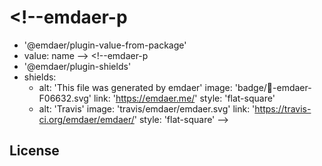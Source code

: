 # <!--emdaer-p
  - '@emdaer/plugin-value-from-package'
  - value: name
--> <!--emdaer-p
  - '@emdaer/plugin-shields'
  - shields:
      - alt: 'This file was generated by emdaer'
        image: 'badge/📓-emdaer-F06632.svg'
        link: 'https://emdaer.me/'
        style: 'flat-square'
      - alt: 'Travis'
        image: 'travis/emdaer/emdaer.svg'
        link: 'https://travis-ci.org/emdaer/emdaer/'
        style: 'flat-square'
-->

<!--emdaer-p
  - '@emdaer/plugin-value-from-package'
  - value: description
-->

<!--emdaer-p
  - '@emdaer/plugin-import'
  - path: .emdaer/README/what-is-emdaer.md
-->

<!--emdaer-p
  - '@emdaer/plugin-import'
  - path: .emdaer/README/how-emdaer-works.md
-->

<!--emdaer-p
  - '@emdaer/plugin-import'
  - path: .emdaer/README/adding-emdaer-to-your-project.md
-->

<!--emdaer-p
  - '@emdaer/plugin-import'
  - path: .emdaer/README/contributing.md
-->

## License

<!--emdaer-p
  - '@emdaer/plugin-license-reference'
-->

<!--emdaer-t
  - '@emdaer/transform-smartypants'
  - options: q
-->
